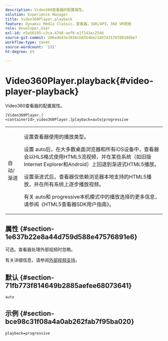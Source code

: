 ```yaml
---
description: Video360查看器的配置属性。
solution: Experience Manager
title: Video360Player.playback
feature: Dynamic Media Classic，查看器，SDK/API，360 VR视频
role: Developer,User
exl-id: e5a56195-c3ca-4748-aef6-e1f143ac254d
source-git-commit: 206e4643e3926cb85b4be2189743578f88180be7
workflow-type: tm+mt
source-wordcount: '131'
ht-degree: 6%

---
```


# Video360Player.playback{#video-player-playback}

Video360查看器的配置属性。

`[Video360Player.|<containerId>_video360Player.]playback=auto|progressive`

<table id="table_441553CD34C94A58A9D7CBF772DEDDB6"> 
 <tbody> 
  <tr> 
   <td colname="col1"> <p> <span class="codeph"> 自动/渐进</span> </p> </td> 
   <td colname="col2"> <p> 设置查看器使用的播放类型。 </p> <p>设置<span class="codeph"> auto</span>后，在大多数桌面浏览器和所有iOS设备中，查看器会以HLS格式使用HTML5流视频，并在某些系统（如旧版Internet Explorer和Android）上回退到渐进式HTML5播放。 </p> <p>设置<span class="codeph">渐进式</span>后，查看器仅依赖浏览器本地支持的HTML5播放，并在所有系统上逐步播放视频。 </p> <p>有关<span class="codeph"> auto</span>和<span class="codeph"> progressive</span>本机模式中的播放选择的更多信息，请参阅《HTML5查看器SDK用户指南》。 </p> </td> 
  </tr> 
 </tbody> 
</table>

## 属性 {#section-1e637b22e8a44d759d588e47576891e6}

可选。查看器处理外部视频时忽略。

有关详细信息，请参阅[外部视频支持](../../../c-html5-aem-asset-viewers/c-html5-aem-video360/c-html5-aem-video360-external-video-support.md#concept-66aa2784f2294794989bad2af74c3760)。

## 默认 {#section-71fb773f814649b2885aefee68073641}

`auto`

## 示例 {#section-bce98c31f08a4a0ab262fab7f95ba020}

`playback=progressive`
